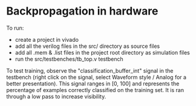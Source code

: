 # Backpropagation in hardware

To run: 
- create a project in vivado 
- add all the verilog files in the src/ directory as source files
- add all .mem & .list files in the project root directory as simulation files
- run the src/testbenches/tb_top.v testbench

To test training, observe the "classification_buffer_int" signal in the testbench (right click on the signal, select
Waveform style / Analog for a better presentation). This signal ranges in [0, 100] and represents the percentage of examples correctly classified on the training set. It is
ran through a low pass to increase visibility.
